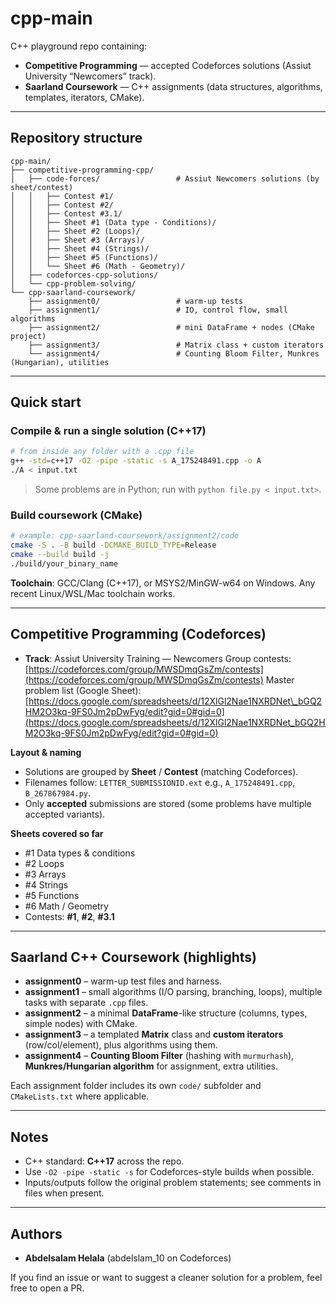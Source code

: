 # cpp-main

C++ playground repo containing:

* **Competitive Programming** — accepted Codeforces solutions (Assiut University “Newcomers” track).
* **Saarland Coursework** — C++ assignments (data structures, algorithms, templates, iterators, CMake).

---

## Repository structure

```
cpp-main/
├── competitive-programming-cpp/
│   ├── code-forces/                 # Assiut Newcomers solutions (by sheet/contest)
│   │   ├── Contest #1/
│   │   ├── Contest #2/
│   │   ├── Contest #3.1/
│   │   ├── Sheet #1 (Data type - Conditions)/
│   │   ├── Sheet #2 (Loops)/
│   │   ├── Sheet #3 (Arrays)/
│   │   ├── Sheet #4 (Strings)/
│   │   ├── Sheet #5 (Functions)/
│   │   └── Sheet #6 (Math - Geometry)/
│   ├── codeforces-cpp-solutions/    
│   └── cpp-problem-solving/         
└── cpp-saarland-coursework/
    ├── assignment0/                 # warm-up tests
    ├── assignment1/                 # IO, control flow, small algorithms
    ├── assignment2/                 # mini DataFrame + nodes (CMake project)
    ├── assignment3/                 # Matrix class + custom iterators
    └── assignment4/                 # Counting Bloom Filter, Munkres (Hungarian), utilities
```

---

## Quick start

### Compile & run a single solution (C++17)

```bash
# from inside any folder with a .cpp file
g++ -std=c++17 -O2 -pipe -static -s A_175248491.cpp -o A
./A < input.txt
```

> Some problems are in Python; run with `python file.py < input.txt>`.

### Build coursework (CMake)

```bash
# example: cpp-saarland-coursework/assignment2/code
cmake -S . -B build -DCMAKE_BUILD_TYPE=Release
cmake --build build -j
./build/your_binary_name
```

**Toolchain**: GCC/Clang (C++17), or MSYS2/MinGW-w64 on Windows. Any recent Linux/WSL/Mac toolchain works.

---

## Competitive Programming (Codeforces)

* **Track**: Assiut University Training — Newcomers
  Group contests: [https://codeforces.com/group/MWSDmqGsZm/contests](https://codeforces.com/group/MWSDmqGsZm/contests)
  Master problem list (Google Sheet):
  [https://docs.google.com/spreadsheets/d/12XlGl2Nae1NXRDNet\_bGQ2HM2O3kq-9FS0Jm2pDwFyg/edit?gid=0#gid=0](https://docs.google.com/spreadsheets/d/12XlGl2Nae1NXRDNet_bGQ2HM2O3kq-9FS0Jm2pDwFyg/edit?gid=0#gid=0)

**Layout & naming**

* Solutions are grouped by **Sheet** / **Contest** (matching Codeforces).
* Filenames follow: `LETTER_SUBMISSIONID.ext`
  e.g., `A_175248491.cpp`, `B_267867984.py`.
* Only **accepted** submissions are stored (some problems have multiple accepted variants).

**Sheets covered so far**

* \#1 Data types & conditions
* \#2 Loops
* \#3 Arrays
* \#4 Strings
* \#5 Functions
* \#6 Math / Geometry
* Contests: **#1**, **#2**, **#3.1**

---

## Saarland C++ Coursework (highlights)

* **assignment0** – warm-up test files and harness.
* **assignment1** – small algorithms (I/O parsing, branching, loops), multiple tasks with separate `.cpp` files.
* **assignment2** – a minimal **DataFrame**-like structure (columns, types, simple nodes) with CMake.
* **assignment3** – a templated **Matrix** class and **custom iterators** (row/col/element), plus algorithms using them.
* **assignment4** – **Counting Bloom Filter** (hashing with `murmurhash`), **Munkres/Hungarian algorithm** for assignment, extra utilities.

Each assignment folder includes its own `code/` subfolder and `CMakeLists.txt` where applicable.

---

## Notes

* C++ standard: **C++17** across the repo.
* Use `-O2 -pipe -static -s` for Codeforces-style builds when possible.
* Inputs/outputs follow the original problem statements; see comments in files when present.

---

## Authors

* **Abdelsalam Helala** (abdelslam\_10 on Codeforces)

If you find an issue or want to suggest a cleaner solution for a problem, feel free to open a PR.
